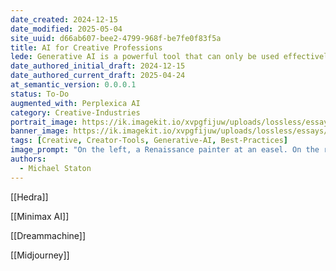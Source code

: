 ```yaml
---
date_created: 2024-12-15
date_modified: 2025-05-04
site_uuid: d66ab607-bee2-4799-968f-be7fe0f83f5a
title: AI for Creative Professions
lede: Generative AI is a powerful tool that can only be used effectively with a solid foundation of knowledge and skills.
date_authored_initial_draft: 2024-12-15
date_authored_current_draft: 2025-04-24
at_semantic_version: 0.0.0.1
status: To-Do
augmented_with: Perplexica AI
category: Creative-Industries
portrait_image: https://ik.imagekit.io/xvpgfijuw/uploads/lossless/essays/2025-05-04_portraitimage_AI-for-Creative-Professions_fdb57709-e6f6-4099-8080-815271047fbc_PdQvI9fWZ.jpg
banner_image: https://ik.imagekit.io/xvpgfijuw/uploads/lossless/essays/2025-05-04_bannerimage_AI-for-Creative-Professions_cd12c3ad-1794-4352-849e-a9064eda2cfb_GLy1G8f5Q.jpg
tags: [Creative, Creator-Tools, Generative-AI, Best-Practices]
image_prompt: "On the left, a Renaissance painter at an easel. On the right, a team of robots collaboratively painting a large mural. The scene blends classic artistry with futuristic technology, vibrant and inspiring."
authors: 
  - Michael Staton
---
```


[[Hedra]]

[[Minimax AI]]

[[Dreammachine]]

[[Midjourney]]
